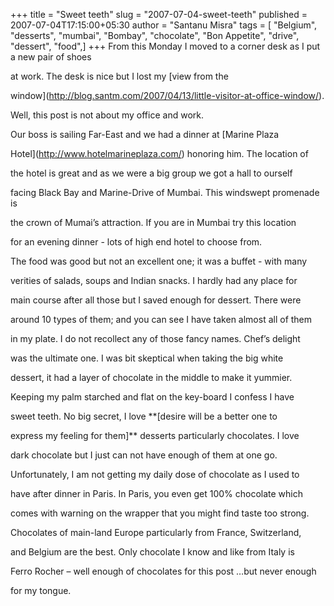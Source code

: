 +++
title = "Sweet teeth"
slug = "2007-07-04-sweet-teeth"
published = 2007-07-04T17:15:00+05:30
author = "Santanu Misra"
tags = [ "Belgium", "desserts", "mumbai", "Bombay", "chocolate", "Bon Appetite", "drive", "dessert", "food",]
+++
From this Monday I moved to a corner desk as I put a new pair of shoes

at work. The desk is nice but I lost my [view from the

window](http://blog.santm.com/2007/04/13/little-visitor-at-office-window/).

Well, this post is not about my office and work.



  



Our boss is sailing Far-East and we had a dinner at [Marine Plaza

Hotel](http://www.hotelmarineplaza.com/) honoring him. The location of

the hotel is great and as we were a big group we got a hall to ourself

facing Black Bay and Marine-Drive of Mumbai. This windswept promenade is

the crown of Mumai’s attraction. If you are in Mumbai try this location

for an evening dinner - lots of high end hotel to choose from.



The food was good but not an excellent one; it was a buffet - with many

verities of salads, soups and Indian snacks. I hardly had any place for

main course after all those but I saved enough for dessert. There were

around 10 types of them; and you can see I have taken almost all of them

in my plate. I do not recollect any of those fancy names. Chef’s delight

was the ultimate one. I was bit skeptical when taking the big white

dessert, it had a layer of chocolate in the middle to make it yummier.



  



Keeping my palm starched and flat on the key-board I confess I have

sweet teeth. No big secret, I love **\[desire will be a better one to

express my feeling for them\]** desserts particularly chocolates. I love

dark chocolate but I just can not have enough of them at one go.

Unfortunately, I am not getting my daily dose of chocolate as I used to

have after dinner in Paris. In Paris, you even get 100% chocolate which

comes with warning on the wrapper that you might find taste too strong.

Chocolates of main-land Europe particularly from France, Switzerland,

and Belgium are the best. Only chocolate I know and like from Italy is

Ferro Rocher – well enough of chocolates for this post …but never enough

for my tongue.
